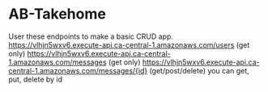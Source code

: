 # AB-Takehome
User these endpoints to make a basic CRUD app.
https://vlhjn5wxv6.execute-api.ca-central-1.amazonaws.com/users (get only)
https://vlhjn5wxv6.execute-api.ca-central-1.amazonaws.com/messages (get only)
https://vlhjn5wxv6.execute-api.ca-central-1.amazonaws.com/messages/{id} (get/post/delete)
you can get, put, delete by id
